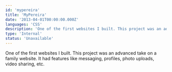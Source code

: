 ```yaml
---
id: 'mypereira'
title: 'MyPereira'
date: '2013-04-01T00:00:00.000Z'
languages: 'CSS'
description: 'One of the first websites I built. This project was an advanced take on a family website. It had features like messaging, profiles, photo uploads, video sharing, etc.'
type: 'Internal'
status: 'Unavailable'
---
```


One of the first websites I built. This project was an advanced take on a family website. It had features like messaging, profiles, photo uploads, video sharing, etc.
